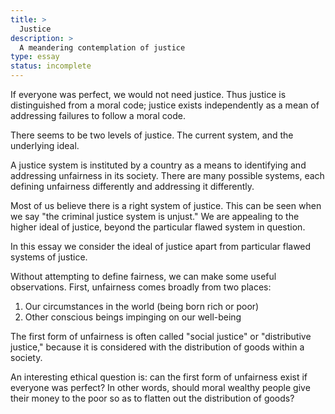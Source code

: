 ```yaml
---
title: >
  Justice
description: >
  A meandering contemplation of justice
type: essay
status: incomplete
---
```


If everyone was perfect, we would not need justice.  Thus justice is distinguished from a moral code; justice exists independently as a mean of addressing failures to follow a moral code.

There seems to be two levels of justice.  The current system, and the underlying ideal.

A justice system is instituted by a country as a means to identifying and addressing unfairness in its society.  There are many possible systems, each defining unfairness differently and addressing it differently.

Most of us believe there is a right system of justice.  This can be seen when we say "the criminal justice system is unjust."  We are appealing to the higher ideal of justice, beyond the particular flawed system in question.

In this essay we consider the ideal of justice apart from particular flawed systems of justice.

Without attempting to define fairness, we can make some useful observations.  First, unfairness comes broadly from two places:

1. Our circumstances in the world (being born rich or poor)
2. Other conscious beings impinging on our well-being

The first form of unfairness is often called "social justice" or "distributive justice," because it is considered with the distribution of goods within a society.

An interesting ethical question is: can the first form of unfairness exist if everyone was perfect?  In other words, should moral wealthy people give their money to the poor so as to flatten out the distribution of goods?
